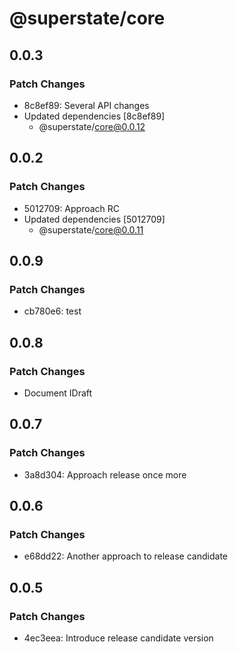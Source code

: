 # @superstate/core

## 0.0.3

### Patch Changes

- 8c8ef89: Several API changes
- Updated dependencies [8c8ef89]
  - @superstate/core@0.0.12

## 0.0.2

### Patch Changes

- 5012709: Approach RC
- Updated dependencies [5012709]
  - @superstate/core@0.0.11

## 0.0.9

### Patch Changes

- cb780e6: test

## 0.0.8

### Patch Changes

- Document IDraft

## 0.0.7

### Patch Changes

- 3a8d304: Approach release once more

## 0.0.6

### Patch Changes

- e68dd22: Another approach to release candidate

## 0.0.5

### Patch Changes

- 4ec3eea: Introduce release candidate version
